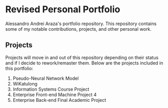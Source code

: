 # Revised Personal Portfolio

Alessandro Andrei Araza's portfolio repository. This repository contains some of my notable contributions, projects, and other personal work.

## Projects

Projects will move in and out of this repository depending on their status and if I decide to rework/remaster them. Below are the projects included in this portfolio:
1. Pseudo-Neural Network Model
1. WiKatulong
1. Information Systems Course Project
1. Enterprise Front-end Machine Project 4
1. Enterprise Back-end Final Academic Project
